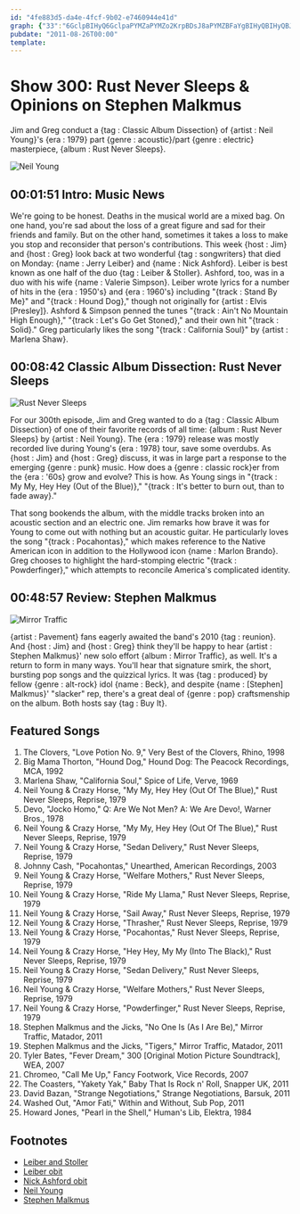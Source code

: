 ```yaml
---
id: "4fe883d5-da4e-4fcf-9b02-e7460944e41d"
graph: {"33":"6GclpBIHyQ6GclpaPYMZaPYMZo2KrpBDsJ8aPYMZBFaYgBIHyQBIHyQBJYuQBIHyQsLXJ77svvwBIHyQBIHyQKauGNBFaYgs0Tlv","EI":"","29L":"hvBzBt0FUX97qipX6cfd97qipBHm1GCksCCSV71vSV71vwUkbcSV71voDlZk9MGtloDlZkGZGW4oDlZk97qipoDlZkGZGW4gH9ZhCksCCGZGW4"}
pubdate: "2011-08-26T00:00"
template: 
---
```






# Show 300: Rust Never Sleeps & Opinions on Stephen Malkmus

Jim and Greg conduct a {tag : Classic Album Dissection} of {artist : Neil Young}'s {era : 1979} part {genre : acoustic}/part {genre : electric} masterpiece, {album : Rust Never Sleeps}.

![Neil Young](https://static.soundopinions.org/images/2011/rustneversleeps2.jpg)



## 00:01:51 Intro: Music News

We're going to be honest. Deaths in the musical world are a mixed bag. On one hand, you're sad about the loss of a great figure and sad for their friends and family. But on the other hand, sometimes it takes a loss to make you stop and reconsider that person's contributions. This week {host : Jim} and {host : Greg} look back at two wonderful {tag : songwriters} that died on Monday: {name : Jerry Leiber} and {name : Nick Ashford}. Leiber is best known as one half of the duo {tag : Leiber & Stoller}. Ashford, too, was in a duo with his wife {name : Valerie Simpson}. Leiber wrote lyrics for a number of hits in the {era : 1950's} and {era : 1960's} including "{track : Stand By Me}" and "{track : Hound Dog}," though not originally for {artist : Elvis [Presley]}. Ashford & Simpson penned the tunes "{track : Ain't No Mountain High Enough}," "{track : Let's Go Get Stoned}," and their own hit "{track : Solid}." Greg particularly likes the song "{track : California Soul}" by {artist : Marlena Shaw}.



## 00:08:42 Classic Album Dissection: Rust Never Sleeps

![Rust Never Sleeps](https://static.soundopinions.org/assets/300/EI0.jpg)

For our 300th episode, Jim and Greg wanted to do a {tag : Classic Album Dissection} of one of their favorite records of all time: {album : Rust Never Sleeps} by {artist : Neil Young}. The {era : 1979} release was mostly recorded live during Young's {era : 1978} tour, save some overdubs. As {host : Jim} and {host : Greg} discuss, it was in large part a response to the emerging {genre : punk} music. How does a {genre : classic rock}er from the {era : '60s} grow and evolve? This is how. As Young sings in "{track : My My, Hey Hey (Out of the Blue)}," "{track : It's better to burn out, than to fade away}."

That song bookends the album, with the middle tracks broken into an acoustic section and an electric one. Jim remarks how brave it was for Young to come out with nothing but an acoustic guitar. He particularly loves the song "{track : Pocahontas}," which makes reference to the Native American icon in addition to the Hollywood icon {name : Marlon Brando}. Greg chooses to highlight the hard-stomping electric "{track : Powderfinger}," which attempts to reconcile America's complicated identity.



## 00:48:57 Review: Stephen Malkmus

![Mirror Traffic](https://static.soundopinions.org/assets/300/29L0.jpg)

{artist : Pavement} fans eagerly awaited the band's 2010 {tag : reunion}. And {host : Jim} and {host : Greg} think they'll be happy to hear {artist : Stephen Malkmus}' new solo effort {album : Mirror Traffic}, as well. It's a return to form in many ways. You'll hear that signature smirk, the short, bursting pop songs and the quizzical lyrics. It was {tag : produced} by fellow {genre : alt-rock} idol {name : Beck}, and despite {name : [Stephen] Malkmus}' "slacker" rep, there's a great deal of {genre : pop} craftsmenship on the album. Both hosts say {tag : Buy It}.



## Featured Songs

1. The Clovers, "Love Potion No. 9," Very Best of the Clovers, Rhino, 1998
2. Big Mama Thorton, "Hound Dog," Hound Dog: The Peacock Recordings, MCA, 1992
3. Marlena Shaw, "California Soul," Spice of Life, Verve, 1969
4. Neil Young & Crazy Horse, "My My, Hey Hey (Out Of The Blue)," Rust Never Sleeps, Reprise, 1979
5. Devo, "Jocko Homo," Q: Are We Not Men? A: We Are Devo!, Warner Bros., 1978
6. Neil Young & Crazy Horse, "My My, Hey Hey (Out Of The Blue)," Rust Never Sleeps, Reprise, 1979
7. Neil Young & Crazy Horse, "Sedan Delivery," Rust Never Sleeps, Reprise, 1979
8. Johnny Cash, "Pocahontas," Unearthed, American Recordings, 2003
9. Neil Young & Crazy Horse, "Welfare Mothers," Rust Never Sleeps, Reprise, 1979
10. Neil Young & Crazy Horse, "Ride My Llama," Rust Never Sleeps, Reprise, 1979
11. Neil Young & Crazy Horse, "Sail Away," Rust Never Sleeps, Reprise, 1979
12. Neil Young & Crazy Horse, "Thrasher," Rust Never Sleeps, Reprise, 1979
13. Neil Young & Crazy Horse, "Pocahontas," Rust Never Sleeps, Reprise, 1979
14. Neil Young & Crazy Horse, "Hey Hey, My My (Into The Black)," Rust Never Sleeps, Reprise, 1979
15. Neil Young & Crazy Horse, "Sedan Delivery," Rust Never Sleeps, Reprise, 1979
16. Neil Young & Crazy Horse, "Welfare Mothers," Rust Never Sleeps, Reprise, 1979
17. Neil Young & Crazy Horse, "Powderfinger," Rust Never Sleeps, Reprise, 1979
18. Stephen Malkmus and the Jicks, "No One Is (As I Are Be)," Mirror Traffic, Matador, 2011
19. Stephen Malkmus and the Jicks, "Tigers," Mirror Traffic, Matador, 2011
20. Tyler Bates, "Fever Dream," 300 [Original Motion Picture Soundtrack], WEA, 2007
21. Chromeo, "Call Me Up," Fancy Footwork, Vice Records, 2007
22. The Coasters, "Yakety Yak," Baby That Is Rock n' Roll, Snapper UK, 2011
23. David Bazan, "Strange Negotiations," Strange Negotiations, Barsuk, 2011
24. Washed Out, "Amor Fati," Within and Without, Sub Pop, 2011
25. Howard Jones, "Pearl in the Shell," Human's Lib, Elektra, 1984



## Footnotes

- [Leiber and Stoller](http://www.leiberstoller.com/)
- [Leiber obit](http://www.rollingstone.com/music/news/source-songwriter-jerry-leiber-dies-at-78-20110822)
- [Nick Ashford obit](http://www.nytimes.com/2011/08/23/arts/music/nick-ashford-of-motown-writing-duo-dies-at-70.html)
- [Neil Young](http://www.neilyoung.com/index2.html)
- [Stephen Malkmus](http://stephenmalkmus.com/)